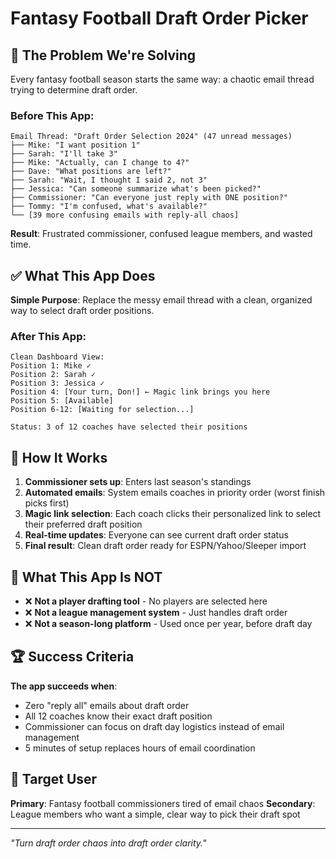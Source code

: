 # Fantasy Football Draft Order Picker

## 🎯 The Problem We're Solving

Every fantasy football season starts the same way: a chaotic email thread trying to determine draft order.

### Before This App:
```
Email Thread: "Draft Order Selection 2024" (47 unread messages)
├── Mike: "I want position 1"
├── Sarah: "I'll take 3"  
├── Mike: "Actually, can I change to 4?"
├── Dave: "What positions are left?"
├── Sarah: "Wait, I thought I said 2, not 3"
├── Jessica: "Can someone summarize what's been picked?"
├── Commissioner: "Can everyone just reply with ONE position?"
├── Tommy: "I'm confused, what's available?"
└── [39 more confusing emails with reply-all chaos]
```

**Result**: Frustrated commissioner, confused league members, and wasted time.

## ✅ What This App Does

**Simple Purpose**: Replace the messy email thread with a clean, organized way to select draft order positions.

### After This App:
```
Clean Dashboard View:
Position 1: Mike ✓
Position 2: Sarah ✓  
Position 3: Jessica ✓
Position 4: [Your turn, Don!] ← Magic link brings you here
Position 5: [Available]
Position 6-12: [Waiting for selection...]

Status: 3 of 12 coaches have selected their positions
```

## 🔄 How It Works

1. **Commissioner sets up**: Enters last season's standings
2. **Automated emails**: System emails coaches in priority order (worst finish picks first)
3. **Magic link selection**: Each coach clicks their personalized link to select their preferred draft position
4. **Real-time updates**: Everyone can see current draft order status
5. **Final result**: Clean draft order ready for ESPN/Yahoo/Sleeper import

## 🎪 What This App Is NOT

- ❌ **Not a player drafting tool** - No players are selected here
- ❌ **Not a league management system** - Just handles draft order
- ❌ **Not a season-long platform** - Used once per year, before draft day

## 🏆 Success Criteria

**The app succeeds when**:
- Zero "reply all" emails about draft order
- All 12 coaches know their exact draft position
- Commissioner can focus on draft day logistics instead of email management
- 5 minutes of setup replaces hours of email coordination

## 🎯 Target User

**Primary**: Fantasy football commissioners tired of email chaos
**Secondary**: League members who want a simple, clear way to pick their draft spot

---

*"Turn draft order chaos into draft order clarity."*